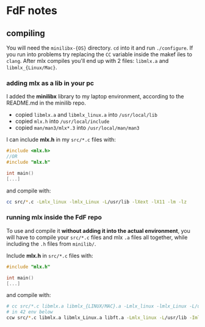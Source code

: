 # FdF notes

## compiling

You will need the `minilibx-{OS}` directory. `cd` into it and run `./configure`. If you run into problems try replacing the `CC` variable inside the makef
iles to `clang`. After mlx compiles you'll end up with 2 files: `libmlx.a` and `libmlx_{Linux/Mac}`.

### adding mlx as a lib in your pc

I added the **minilibx** library to my laptop environment, according to the README.md in the minilib repo.

- copied `libmlx.a` and `libmlx_linux.a` into `/usr/local/lib`
- copied `mlx.h` into `/usr/local/include`
- copied `man/man3/mlx*.3` into `/usr/local/man/man3`

I can include **mlx.h** in my `src/*.c` files with:
```C
#include <mlx.h>
//OR
#include "mlx.h"

int main()
[...]
```
and compile with:
```sh
cc src/*.c -Lmlx_linux -lmlx_Linux -L/usr/lib -lXext -lX11 -lm -lz
```

### running mlx inside the FdF repo

To use and compile it **without adding it into the actual environment**, you will have to compile your `src/*.c` files and mlx `.a` files all together, while including the `.h` files from `minilib/`.

Include **mlx.h** in `src/*.c` files with:
```C
#include "mlx.h"

int main()
[...]
```

and compile with:
```sh
# cc src/*.c libmlx.a libmlx_{LINUX/MAC}.a -Lmlx_linux -lmlx_Linux -L/usr/lib -Imlx_linux -lXext -lX11 -lm -lz
# in 42 env below
ccw src/*.c libmlx.a libmlx_Linux.a libft.a -Lmlx_linux -L/usr/lib -Imlx_linux -lXext -lX11 -lm -lz -I incs/ -g 
```
